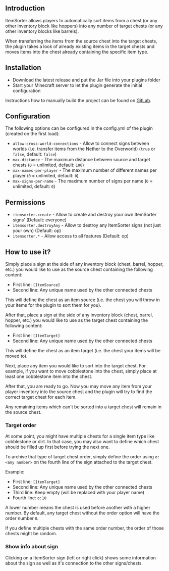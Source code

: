 ## Introduction

ItemSorter allows players to automatically sort items from a chest (or any other inventory block like hoppers) into any number of target chests (or any other inventory blocks like barrels).

When transferring the items from the source chest into the target chests, the plugin takes a look of already existing items in the target chests and moves items into the chest already containing the specific item type.

## Installation

* Download the latest release and put the Jar file into your plugins folder
* Start your Minecraft server to let the plugin generate the initial configuration

Instructions how to manually build the project can be found on [GitLab](https://gitlab.com/Programie/ItemSorter).

## Configuration

The following options can be configured in the config.yml of the plugin (created on the first load):

* `allow-cross-world-connections` - Allow to connect signs between worlds (i.e. transfer items from the Nether to the Overworld) (`true` or `false`, default: `false`)
* `max-distance` - The maximum distance between source and target chests (`0` = unlimited, default: `100`)
* `max-names-per-player` - The maximum number of different names per player (`0` = unlimited, default: `0`)
* `max-signs-per-name` - The maximum number of signs per name (`0` = unlimited, default: `0`)

## Permissions

* `itemsorter.create` - Allow to create and destroy your own ItemSorter signs' (Default: everyone)
* `itemsorter.destroyAny` - Allow to destroy any ItemSorter signs (not just your own) (Default: op)
* `itemsorter.*` - Allow access to all features (Default: op)

## How to use it?

Simply place a sign at the side of any inventory block (chest, barrel, hopper, etc.) you would like to use as the source chest containing the following content:

* First line: `[ItemSource]`
* Second line: Any unique name used by the other connected chests

This will define the chest as an item source (i.e. the chest you will throw in your items for the plugin to sort them for you).

After that, place a sign at the side of any inventory block (chest, barrel, hopper, etc.) you would like to use as the target chest containing the following content:

* First line: `[ItemTarget]`
* Second line: Any unique name used by the other connected chests

This will define the chest as an item target (i.e. the chest your items will be moved to).

Next, place any item you would like to sort into the target chest. For example, if you want to move cobblestone into the chest, simply place at least one cobblestone item into the chest.

After that, you are ready to go. Now you may move any item from your player inventory into the source chest and the plugin will try to find the correct target chest for each item.

Any remaining items which can't be sorted into a target chest will remain in the source chest.

### Target order

At some point, you might have multiple chests for a single item type like cobblestone or dirt. In that case, you may also want to define which chest should be filled up first before trying the next one.

To archive that type of target chest order, simply define the order using `o:<any number>` on the fourth line of the sign attached to the target chest.

Example:

* First line: `[ItemTarget]`
* Second line: Any unique name used by the other connected chests
* Third line: Keep empty (will be replaced with your player name)
* Fourth line: `o:10`

A lower number means the chest is used before another with a higher number. By default, any target chest without the order option will have the order number `0`.

If you define multiple chests with the same order number, the order of those chests might be random.

### Show info about sign

Clicking on a ItemSorter sign (left or right click) shows some information about the sign as well as it's connection to the other signs/chests.